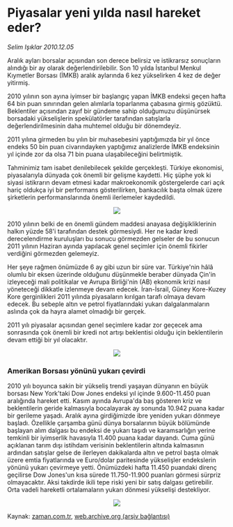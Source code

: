 # Piyasalar yeni yılda nasıl hareket eder?

*Selim Işıklar 2010.12.05*

<td class="columnist-detail">
<p>Aralık ayları borsalar açısından son derece belirsiz ve istikrarsız sonuçların alındığı bir ay olarak değerlendirilebilir. Son 10 yılda İstanbul Menkul Kıymetler Borsası (İMKB) aralık aylarında 6 kez yükselirken 4 kez de değer yitirmiş.</p>
<p>
<div id="haberMetinDiv">
<p>2010 yılının son ayına iyimser bir başlangıç yapan İMKB endeksi geçen hafta 64 bin puan sınırından gelen alımlarla toparlanma çabasına girmiş gözüktü. Beklentiler açısından zayıf bir gündeme sahip olduğumuzu düşünürsek borsadaki yükselişlerin spekülatörler tarafından satışlarla değerlendirilmesinin daha muhtemel olduğu bir dönemdeyiz. 
<p> 2011 yılına girmeden bu yılın bir muhasebesini yaptığımızda bir yıl önce endeks 50 bin puan civarındayken yaptığımız analizlerde İMKB endeksinin yıl içinde zor da olsa 71 bin puana ulaşabileceğini belirtmiştik.
<p> Tahminimiz tam isabet denilebilecek şekilde gerçekleşti. Türkiye ekonomisi, piyasalarıyla dünyada çok önemli bir gelişme kaydetti. Hiç şüphe yok ki siyasi istikrarın devam etmesi kadar makroekonomik göstergelerde cari açık hariç oldukça iyi bir performans gösterilirken, bankacılık başta olmak üzere şirketlerin performanslarında önemli ilerlemeler kaydedildi.
<p>
<p align="center"><img border="0" src="http://web.archive.org/web/20110104105302im_/http://medya.zaman.com.tr/2010/12/05/s.jpg"/>
<p> 2010 yılının belki de en önemli gündem maddesi anayasa değişikliklerinin halkın yüzde 58'i tarafından destek görmesiydi. Her ne kadar kredi derecelendirme kuruluşları bu sonucu görmezden gelseler de bu sonucun 2011 yılının Haziran ayında yapılacak genel seçimler için önemli fikirler verdiğini görmezden gelemeyiz.
<p> Her şeye rağmen önümüzde 6 ay gibi uzun bir süre var. Türkiye'nin hâlâ olumlu bir eksen üzerinde olduğunu düşünmekle beraber dünyada Çin'in izleyeceği mali politikalar ve Avrupa Birliği'nin (AB) ekonomik krizi nasıl yöneteceği dikkatle izlenmeye devam edecek. İran-İsrail, Güney Kore-Kuzey Kore gerginlikleri 2011 yılında piyasaların kırılgan tarafı olmaya devam edecek. Bu sebeple altın ve petrol fiyatlarındaki yukarı dalgalanmaların aslında çok da hayra alamet olmadığı bir gerçek. 
<p> 2011 yılı piyasalar açısından genel seçimlere kadar zor geçecek ama sonrasında çok önemli bir kredi not artışı beklentisi olduğu için beklentilerin devam ettiği bir yıl olacaktır.
<p><p align="center"><img border="0" src="http://web.archive.org/web/20110104105302im_/http://medya.zaman.com.tr/2010/12/05/dowjones01.jpg"/>
<p><h3>Amerikan Borsası yönünü yukarı çevirdi</h3>
<p>2010 yılı boyunca sakin bir yükseliş trendi yaşayan dünyanın en büyük borsası New York'taki Dow Jones endeksi yıl içinde 9.600-11.450 puan aralığında hareket etti. Kasım ayında Avrupa'da baş gösteren kriz ve beklentilerin geride kalmasıyla bocalayarak ay sonunda 10.942 puana kadar bir gerileme yaşadı. Aralık ayına girdiğimizde ibre yeniden yukarı dönmeye başladı. Özellikle çarşamba günü dünya borsalarının büyük bölümünde başlayan alım dalgası bu endeksi de yukarı taşıdı ve karamsarlığın yerine temkinli bir iyimserlik havasıyla 11.400 puana kadar dayandı. Cuma günü açıklanan tarım dışı istihdam verisinin beklentilerin altında kalmasının ardından satışlar gelse de ilerleyen dakikalarda altın ve petrol başta olmak üzere emtia fiyatlarında ve Euro/dolar paritesinde yükselişler endekslerin yönünü yukarı çevirmeye yetti. Önümüzdeki hafta 11.450 puandaki direnç geçilirse Dow Jones'un kısa sürede 11.750-11.900 puanları görmesi sürpriz olmayacaktır. Aksi takdirde ikili tepe riski yeni bir satış dalgası getirebilir. Orta vadeli hareketli ortalamaların yukarı dönmesi yükselişi destekliyor.
<p>
<p align="center"><img border="0" src="http://web.archive.org/web/20110104105302im_/http://medya.zaman.com.tr/2010/12/05/yatirimci.png"/>
</p></p></p></p></p></p></p></p></p></p></p></p></p></p></div>
</p>
<a href="http://web.archive.org/web/20110104105302/mailto:s.isiklar@zaman.com.tr">
</a></td>

Kaynak: [zaman.com.tr](http://zaman.com.tr/yazar.do?yazino=1061024), [web.archive.org (arşiv bağlantısı)](http://web.archive.org/web/20110104105302/http://www.zaman.com.tr/yazar.do?yazino=1061024)
